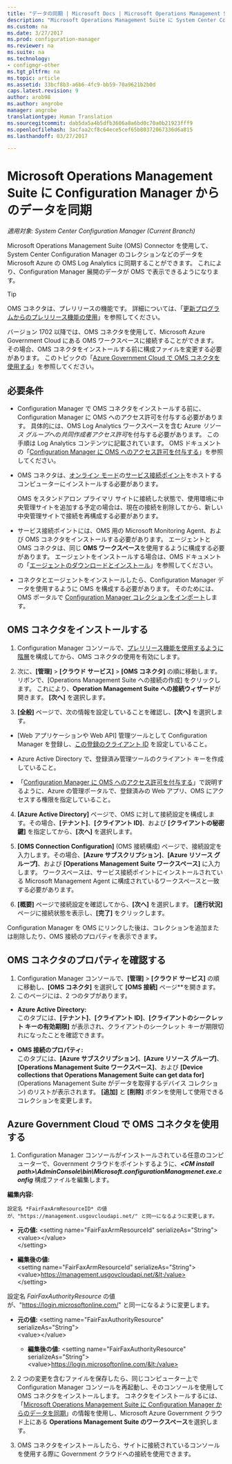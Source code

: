 ```yaml
---
title: "データの同期 | Microsoft Docs | Microsoft Operations Management Suite "
description: "Microsoft Operations Management Suite に System Center Configuration Manager からのデータを同期します。"
ms.custom: na
ms.date: 3/27/2017
ms.prod: configuration-manager
ms.reviewer: na
ms.suite: na
ms.technology:
- configmgr-other
ms.tgt_pltfrm: na
ms.topic: article
ms.assetid: 33bcf8b3-a6b6-4fc9-bb59-70a9621b2b0d
caps.latest.revision: 9
author: arob98
ms.author: angrobe
manager: angrobe
translationtype: Human Translation
ms.sourcegitcommit: dab5da5a4b5dfb3606a8a6bd0c70a0b21923fff9
ms.openlocfilehash: 3acfaa2cf8c64ece5cef65b80372067336d6a815
ms.lasthandoff: 03/27/2017

---
```



# <a name="sync-data-from-configuration-manager-to-the-microsoft-operations-management-suite"></a>Microsoft Operations Management Suite に Configuration Manager からのデータを同期


*適用対象: System Center Configuration Manager (Current Branch)*

Microsoft Operations Management Suite (OMS) Connector を使用して、System Center Configuration Manager のコレクションなどのデータを Microsoft Azure の OMS Log Analytics に同期することができます。 これにより、Configuration Manager 展開のデータが OMS で表示できるようになります。
> [!TIP]
> OMS コネクタは、プレリリースの機能です。 詳細については、「[更新プログラムからのプレリリース機能の使用](/sccm/core/servers/manage/pre-release-features)」を参照してください。

バージョン 1702 以降では、OMS コネクタを使用して、Microsoft Azure Government Cloud にある OMS ワークスペースに接続することができます。 その場合、OMS コネクタをインストールする前に構成ファイルを変更する必要があります。 このトピックの「[Azure Government Cloud で OMS コネクタを使用する](#fairfaxconfig)」を参照してください。

## <a name="prerequisites"></a>必要条件
- Configuration Manager で OMS コネクタをインストールする前に、Configuration Manager に OMS へのアクセス許可を付与する必要があります。 具体的には、OMS Log Analytics ワークスペースを含む Azure *リソース グループ*への*共同作成者アクセス許可*を付与する必要があります。 この手順は Log Analytics コンテンツに記載されています。 OMS ドキュメントの「[Configuration Manager に OMS へのアクセス許可を付与する](https://docs.microsoft.com/azure/log-analytics/log-analytics-sccm#provide-configuration-manager-with-permissions-to-oms)」を参照してください。

- OMS コネクタは、[オンライン モード](/sccm/core/servers/deploy/configure/about-the-service-connection-point#a-namebkmkmodesa-modes-of-operation)の[サービス接続ポイント](/sccm/core/servers/deploy/configure/about-the-service-connection-point)をホストするコンピューターにインストールする必要があります。

  OMS をスタンドアロン プライマリ サイトに接続した状態で、使用環境に中央管理サイトを追加する予定の場合は、現在の接続を削除してから、新しい中央管理サイトで接続を再構成する必要があります。

- サービス接続ポイントには、OMS 用の Microsoft Monitoring Agent、および OMS コネクタをインストールする必要があります。  エージェントと OMS コネクタは、同じ **OMS ワークスペース**を使用するように構成する必要があります。 エージェントをインストールする場合は、OMS ドキュメントの「[エージェントのダウンロードとインストール](https://docs.microsoft.com/azure/log-analytics/log-analytics-sccm#download-and-install-the-agent)」を参照してください。

- コネクタとエージェントをインストールしたら、Configuration Manager データを使用するように OMS を構成する必要があります。  そのためには、OMS ポータルで [Configuration Manager コレクションをインポート](https://docs.microsoft.com/azure/log-analytics/log-analytics-sccm#import-collections)します。



## <a name="install-the-oms-connector"></a>OMS コネクタをインストールする  
1. Configuration Manager コンソールで、[プレリリース機能を使用するように階層](/sccm/core/servers/manage/pre-release-features)を構成してから、OMS コネクタの使用を有効にします。  

2. 次に、**[管理]** > **[クラウド サービス]** > **[OMS コネクタ]** の順に移動します。 リボンで、[Operations Management Suite への接続の作成] をクリックします。 これにより、**Operation Management Suite への接続ウィザード**が開きます。 **[次へ]** を選択します。  


3.    **[全般]** ページで、次の情報を設定していることを確認し、**[次へ]** を選択します。  
  - [Web アプリケーションや Web API] 管理ツールとして Configuration Manager を登録し、[この登録のクライアント ID](https://docs.microsoft.com/azure/active-directory/develop/active-directory-integrating-applications) を設定していること。  
  - Azure Active Directory で、登録済み管理ツールのクライアント キーを作成していること。  

  - 「[Configuration Manager に OMS へのアクセス許可を付与する](https://docs.microsoft.com/azure/log-analytics/log-analytics-sccm#provide-configuration-manager-with-permissions-to-oms)」で説明するように、Azure の管理ポータルで、登録済みの Web アプリ、OMS にアクセスする権限を指定していること。  

4.    **[Azure Active Directory]** ページで、OMS に対して接続設定を構成します。その場合、**[テナント]**、**[クライアント ID]**、および **[クライアントの秘密鍵]** を指定してから、**[次へ]** を選択します。  

5.    **[OMS Connection Configuration]** (OMS 接続構成) ページで、接続設定を入力します。その場合、**[Azure サブスクリプション]**、**[Azure リソース グループ]**、および **[Operations Management Suite ワークスペース]** に入力します。  ワークスペースは、サービス接続ポイントにインストールされている Microsoft Management Agent に構成されているワークスペースと一致する必要があります。  

6.    **[概要]** ページで接続設定を確認してから、**[次へ]** を選択します。 **[進行状況]** ページに接続状態を表示し、**[完了]** をクリックします。

Configuration Manager を OMS にリンクした後は、コレクションを追加または削除したり、OMS 接続のプロパティを表示できます。

## <a name="verify-the-oms-connector-properties"></a>OMS コネクタのプロパティを確認する
1.    Configuration Manager コンソールで、**[管理]** > **[クラウド サービス]** の順に移動し、**[OMS コネクタ]** を選択して **[OMS 接続]** ページ**を開きます。
2.    このページには、2 つのタブがあります。
  - **Azure Active Directory:**   
    このタブには、**[テナント]**、**[クライアント ID]**、**[クライアントのシークレット キーの有効期限]** が表示され、クライアントのシークレット キーが期限切れになったことを確認できます。

  - **OMS 接続のプロパティ:**  
    このタブには、**[Azure サブスクリプション]**、**[Azure リソース グループ]**、**[Operations Management Suite ワークスペース]**、および **[Device collections that Operations Management Suite can get data for]** (Operations Management Suite がデータを取得するデバイス コレクション) のリストが表示されます。 **[追加]** と **[削除]** ボタンを使用して使用できるコレクションを変更します。

## <a name="fairfaxconfig"> </a> Azure Government Cloud で OMS コネクタを使用する


1.  Configuration Manager コンソールがインストールされている任意のコンピューターで、Government クラウドをポイントするように、***&lt;CM install path>\AdminConsole\bin\Microsoft.configurationManagmenet.exe.config*** 構成ファイルを編集します。

  **編集内容:**

    設定名 *FairFaxArmResourceID* の値が、"https://management.usgovcloudapi.net/" と同一になるように変更します。

   - **元の値:**
      &lt;setting name="FairFaxArmResourceId" serializeAs="String">   
      &lt;value>&lt;/value>   
      &lt;/setting>

   - **編集後の値:**     
      &lt;setting name="FairFaxArmResourceId" serializeAs="String"> &lt;value>https://management.usgovcloudapi.net/&lt;/value>  
      &lt;/setting>

  設定名 *FairFaxAuthorityResource* の値が、"https://login.microsoftonline.com/" と同一になるように変更します。

  - **元の値:**
    &lt;setting name="FairFaxAuthorityResource" serializeAs="String">   
    &lt;value>&lt;/value>

    - **編集後の値:**
    &lt;setting name="FairFaxAuthorityResource" serializeAs="String">   
    &lt;value>https://login.microsoftonline.com/&lt;/value>

2.    2 つの変更を含むファイルを保存したら、同じコンピューター上で Configuration Manager コンソールを再起動し、そのコンソールを使用して OMS コネクタをインストールします。 コネクタをインストールするには、「[Microsoft Operations Management Suite に Configuration Manager からのデータを同期](/sccm/core/clients/manage/sync-data-microsoft-operations-management-suite)」の情報を使用し、Microsoft Azure Government クラウド上にある **Operations Management Suite のワークスペース**を選択します。

3.    OMS コネクタをインストールしたら、サイトに接続されているコンソールを使用する際に Government クラウドへの接続を使用できます。

